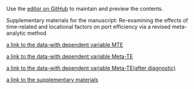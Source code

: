 
Use the [editor on GitHub](https://github.com/oliverwei0304/Xiao_Wei-repository-for-data-supplementary-materials/edit/gh-pages/index.md) to maintain and preview the contents.

Supplementary materials for the manuscript: Re-examining the effects of time-related and locational factors on port efficiency via a revised meta-analytic method

[a link to the data-with dependent variable MTE](https://oliverwei0304.github.io/Xiao-Wei-repository-for-data-supplementary-materials/meta%20analysis%20data%201%20MTE.xls)

[a link to the data-with dependent variable Meta-TE](https://oliverwei0304.github.io/Xiao-Wei-repository-for-data-supplementary-materials/meta%20analysis%20data%201%20MTE.xls)

[a link to the data-with dependent variable Meta-TE(after diagnostic)](https://oliverwei0304.github.io/Xiao-Wei-repository-for-data-supplementary-materials/meta%20analysis%20data%201%20MTE.xls)

[a link to the supplementary materials](https://www.google.com)
